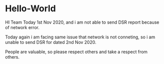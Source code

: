 # Hello-World
HI Team
   Today 1st Nov 2020, and i am not able to send DSR report because of network error.
   
   Today again i am facing same issue that network is not conneting, so i am unable to send DSR for dated 2nd Nov 2020.
   
   People are valuable, so please respect others and take a respect from others.
